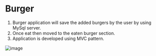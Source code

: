 # Burger

1. Burger application will save the added burgers by the user by using MySql server.
2. Once eat then moved to the eaten burger section.
3. Application is developed using MVC pattern.

![image](https://user-images.githubusercontent.com/66193098/95034206-c5899300-0675-11eb-96f5-d1c5caccb74f.png)
